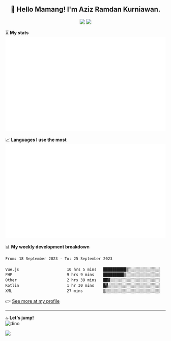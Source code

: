 <h2 align="center">👋 Hello Mamang! I'm Aziz Ramdan Kurniawan.</h2>  
<p align="center">
  <img src="https://komarev.com/ghpvc/?username=azizramdan">
  <img src="https://wakatime.com/badge/user/90056fa0-4c31-4eca-954e-2a3ac05896f9.svg">
</p>
    
⏳ **My stats**  
![](https://raw.githubusercontent.com/azizramdan/github-stats/master/generated/overview.svg#gh-dark-mode-only)

📈 **Languages I use the most**  
![](https://raw.githubusercontent.com/azizramdan/github-stats/master/generated/languages.svg#gh-dark-mode-only)

📊 **My weekly development breakdown**
<!--START_SECTION:waka-->

```txt
From: 18 September 2023 - To: 25 September 2023

Vue.js                     10 hrs 5 mins   ██████████▒░░░░░░░░░░░░░░   41.71 %
PHP                        9 hrs 9 mins    █████████▒░░░░░░░░░░░░░░░   37.85 %
Other                      2 hrs 39 mins   ██▓░░░░░░░░░░░░░░░░░░░░░░   10.98 %
Kotlin                     1 hr 30 mins    █▓░░░░░░░░░░░░░░░░░░░░░░░   06.25 %
XML                        27 mins         ▒░░░░░░░░░░░░░░░░░░░░░░░░   01.86 %
```

<!--END_SECTION:waka-->
👉 [See more at my profile](https://wakatime.com/@azizramdan)
***
🔝 **Let's jump!**  
![dino](https://raw.githubusercontent.com/azizramdan/azizramdan/master/dino.gif)  

![](https://hit.yhype.me/github/profile?user_id=27954794)
